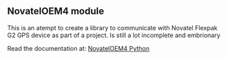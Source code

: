 ## NovatelOEM4 module ##

This is an atempt to create a library to communicate with Novatel Flexpak G2 GPS device as part of a project.
Is still a lot incomplete and embrionary

Read the documentation at: [NovatelOEM4 Python](http://novatel-oem4-python.readthedocs.io/en/latest/)
